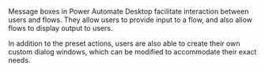 Message boxes in Power Automate Desktop facilitate interaction between users and flows. They allow users to provide input to a flow, and also allow flows to display output to users.

In addition to the preset actions, users are also able to create their own custom dialog windows, which can be modified to accommodate their exact needs.
